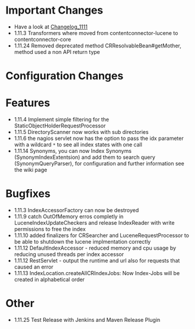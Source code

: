 # Important Changes #
  * Have a look at [Changelog\_1111](Changelog_1111.md)
  * 1.11.3 Transformers where moved from contentconnector-lucene to contentconnector-core
  * 1.11.24 Removed deprecated method CRResolvableBean#getMother, method used a non API return type

# Configuration Changes #

# Features #
  * 1.11.4 Implement simple filtering for the StaticObjectHolderRequestProcessor
  * 1.11.5 DirectoryScanner now works with sub directories
  * 1.11.6 the nagios servlet now has the option to pass the idx parameter with a wildcard `*` to see all index states with one call
  * 1.11.14 Synonyms, you can now Index Synonyms (SynonymIndexExtentsion) and add them to search query (SynonymQueryParser), for configuration and further information see the wiki page

# Bugfixes #
  * 1.11.3 IndexAccessorFactory can now be destroyed
  * 1.11.9 catch OutOfMemory erros completly in LuceneIndexUpdateCheckers and release IndexReader with write permissions to free the index
  * 1.11.10 added finalizers for CRSearcher and LuceneRequestProcessor to be able to shutdown the lucene implmentation correctly
  * 1.11.12 DefaultIndexAccessor - reduced memory and cpu usage by reducing unused threads per index accessor
  * 1.11.12 RestServlet - output the runtime and url also for requests that caused an error
  * 1.11.13 IndexLocation.createAllCRIndexJobs: Now Index-Jobs will be created in alphabetical order

# Other #
  * 1.11.25 Test Release with Jenkins and Maven Release Plugin


